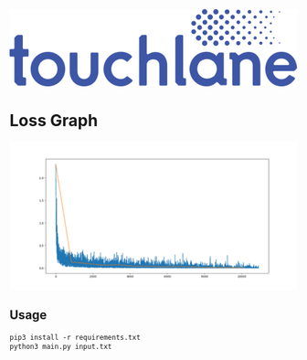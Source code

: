 ![LOGO](https://github.com/touchlane/NetapixTools/blob/master/assets/logo.svg)

# Loss Graph
![LOSS_GRAPH_EXAMPLE](https://github.com/touchlane/NetapixTools/blob/loss_graph/assets/loss_example.png)
## Usage
```
pip3 install -r requirements.txt
python3 main.py input.txt
```
